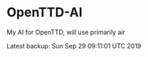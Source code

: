 # OpenTTD-AI
My AI for OpenTTD, will use primarily air

Latest backup: Sun Sep 29 09:11:01 UTC 2019
